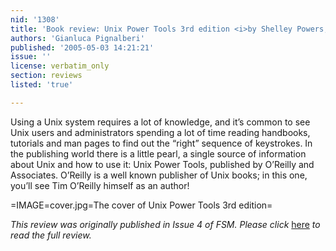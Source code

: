 ```yaml
---
nid: '1308'
title: 'Book review: Unix Power Tools 3rd edition <i>by Shelley Powers, Jerry Peek, Tim O’Reilly and Mike Loukides</i>'
authors: 'Gianluca Pignalberi'
published: '2005-05-03 14:21:21'
issue: ''
license: verbatim_only
section: reviews
listed: 'true'

---
```

Using a Unix system requires a lot of knowledge, and it’s common to see Unix users and administrators spending a lot of time reading handbooks, tutorials and man pages to find out the “right” sequence of keystrokes. In the publishing world there is a little pearl, a single source of information about Unix and how to use it: Unix Power Tools, published by O’Reilly and Associates. O’Reilly is a well known publisher of Unix books; in this one, you’ll see Tim O’Reilly himself as an author!


=IMAGE=cover.jpg=The cover of Unix Power Tools 3rd edition=

_This review was originally published in Issue 4 of FSM. Please click_ [here](http://www.freesoftwaremagazine.com/articles/book_review-upt/) _to read the full review._

